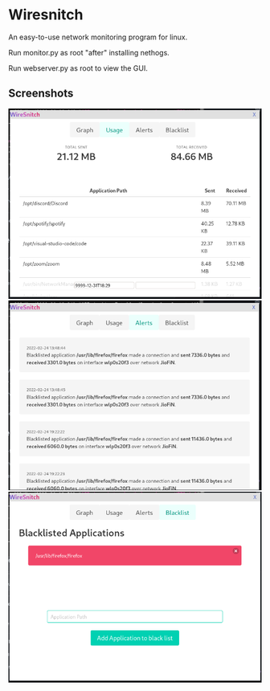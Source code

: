 # Wiresnitch
An easy-to-use network monitoring program for linux.

Run monitor.py as root "after" installing nethogs.

Run webserver.py as root to view the GUI.


## Screenshots

![Home](https://github.com/nanna7077/wiresnitch/blob/main/images/1.png?raw=true)
![Alerts](https://github.com/nanna7077/wiresnitch/blob/main/images/2.png?raw=true)
![Blacklist](https://github.com/nanna7077/wiresnitch/blob/main/images/3.png?raw=true)

